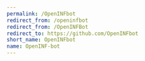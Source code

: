 ```yaml
---
permalink: /OpenINFbot
redirect_from: /openinfbot
redirect_from: /OpenINFBot
redirect_to: https://github.com/OpenINFbot
short_name: OpenINFbot
name: OpenINF-bot
---
```

